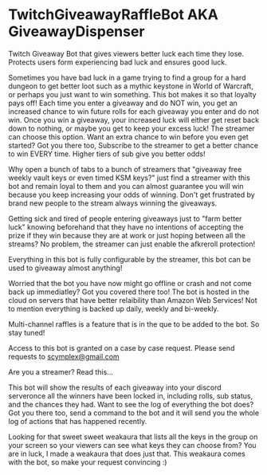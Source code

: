 # TwitchGiveawayRaffleBot AKA GiveawayDispenser
Twitch Giveaway Bot that gives viewers better luck each time they lose.  Protects users form experiencing bad luck and ensures good luck.

Sometimes you have bad luck in a game trying to find a group for a hard dungeon to get better loot such as a mythic keystone in World of Warcraft, or perhaps you just want to win something.  This bot makes it so that loyalty pays off!  Each time you enter a giveaway and do NOT win, you get an increased chance to win future rolls for each giveaway you enter and do not win.  Once you win a giveaway, your increased luck will either get reset back down to nothing, or maybe you get to keep your excess luck!  The streamer can choose this option.  Want an extra chance to win before you even get started? Got you there too, Subscribe to the streamer to get a better chance to win EVERY time.  Higher tiers of sub give you better odds!

Why open a bunch of tabs to a bunch of streamers that "giveaway free weekly vault keys or even timed KSM keys?"  just find a streamer with this bot and remain loyal to them and you can almost guarantee you will win because you keep increasing your odds of winning.  Don't get frustrated by brand new people to the stream always winning the giveaways.

Getting sick and tired of people entering giveaways just to "farm better luck" knowing beforehand that they have no intentions of accepting the prize if they win because they are at work or just hoping between all the streams?  No problem, the streamer can just enable the afkreroll protection!

Everything in this bot is fully configurable by the streamer, this bot can be used to giveaway almost anything!

Worried that the bot you have now might go offline or crash and not come back up immediatley?  Got you covered there too!  The bot is hosted in the cloud on servers that have better relaibility than Amazon Web Services!  Not to mention everything is backed up daily, weekly and bi-weekly.

Multi-channel raffles is a feature that is in the que to be added to the bot.  So stay tuned!

Access to this bot is granted on a case by case request.  Please send requests to scymplex@gmail.com


Are you a streamer?  Read this...

This bot will show the results of each giveaway into your discord serveronce all the winners have been locked in, including rolls, sub status, and the chances they had.
Want to see the log of everything the bot does? Got you there too, send a command to the bot and it will send you the whole log of actions that has happened recently.

Looking for that sweet sweet weakaura that lists all the keys in the group on your screen so your viewers can see what keys they can choose from? You are in luck, I made a weakaura that does just that.  This weakaura comes with the bot, so make your request convincing :)
